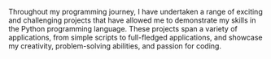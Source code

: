 Throughout my programming journey, I have undertaken a range of exciting and challenging projects that have allowed me to demonstrate my skills in the Python programming language. These projects span a variety of applications, from simple scripts to full-fledged applications, and showcase my creativity, problem-solving abilities, and passion for coding.
